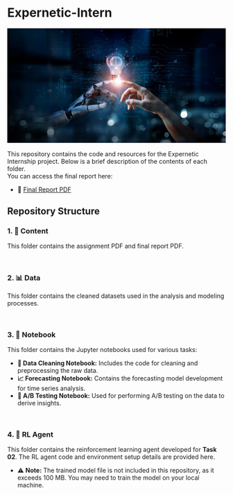 # Expernetic-Intern

![Cover Image](Content/cover.jpg)

This repository contains the code and resources for the Expernetic Internship project. Below is a brief description of the contents of each folder.  
You can access the final report here:  
- 📄 [Final Report PDF](Content/Final_Report.pdf)

## Repository Structure

### 1. 📁 Content
This folder contains the assignment PDF and final report PDF.

<br>

### 2. 📊 Data
This folder contains the cleaned datasets used in the analysis and modeling processes.

<br>

### 3. 📓 Notebook
This folder contains the Jupyter notebooks used for various tasks:
- **🧹 Data Cleaning Notebook:** Includes the code for cleaning and preprocessing the raw data.
- **📈 Forecasting Notebook:** Contains the forecasting model development for time series analysis.
- **🧪 A/B Testing Notebook:** Used for performing A/B testing on the data to derive insights.

<br>

### 4. 🤖 RL Agent
This folder contains the reinforcement learning agent developed for **Task 02**. The RL agent code and environment setup details are provided here.
- ⚠️ **Note:** The trained model file is not included in this repository, as it exceeds 100 MB. You may need to train the model on your local machine.
